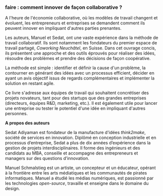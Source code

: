 ### faire : comment innover de façon collaborative ? 


A l'heure de l'économie collaborative, où les modèles de travail changent et évoluent, les entrepreneurs et entreprises se demandent comment ils peuvent innover en impliquant d'autres parties prenantes. 

Les auteurs, Manuel et Sedat, ont une vaste expérience dans la méthode de travail collaboratif. Ils sont notamment les fondateurs du premier espace de travail partagé, *Coworking Neuchâtel*, en Suisse. Dans cet ouvrage concis, ils présentent une approche et des outils éprouvés pour réaliser des idées, résoudre des problèmes et prendre des décisions de façon coopérative. 

La méthode est simple : identifier et définir la cause d'un problème, la contourner en générant des idées avec un processus efficient, décider en ayant un avis objectif issus de regards complémentaires et implémenter la solution en restant agile. 

Ce livre s'adresse aux équipes de travail qui souhaitent concrétiser des projets novateurs, tant pour des startups que des grandes entreprises (directeurs, équipes R&D, marketing, etc.). Il est également utile pour lancer une entreprise ou tester le potentiel d'une idée en impliquant d'autres personnes. 


**A propos des auteurs**

Sedat Adiyaman est fondateur de la manufacture d'idées *think2make*, société de services en innovation. Diplômé en conception industrielle et en processus d’entreprise, Sedat a plus de dix années d’expérience dans la gestion de projets interdisciplinaires. Il forme des ingénieurs et des candidats au MBA, conseille et accompagne des entrepreneurs et managers sur des questions d’innovation. 

Manuel Schmalstieg est un artiste, un concepteur et un éducateur, opérant à la frontière entre les arts médiatiques et les communautés de pirates informatiques. Manuel a étudié les médias numériques, est passionné par les technologies *open-source*, travaille et enseigne dans le domaine du design. 